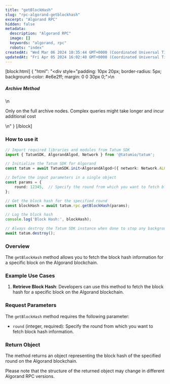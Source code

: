 ```yaml
---
title: "getBlockHash"
slug: "rpc-algorand-getblockhash"
excerpt: "Algorand RPC"
hidden: false
metadata: 
  description: "Algorand RPC"
  image: []
  keywords: "algorand, rpc"
  robots: "index"
createdAt: "Wed Mar 06 2024 10:35:44 GMT+0000 (Coordinated Universal Time)"
updatedAt: "Fri Apr 05 2024 16:02:40 GMT+0000 (Coordinated Universal Time)"
---
```

[block:html]
{
  "html": "<div style=\"padding: 10px 20px; border-radius: 5px; background-color: #e6e2ff; margin: 0 0 30px 0;\">\n  <h5>Archive Method</h5>\n  <p>Only on the full archive nodes. Complex queries might take longer and incur additional cost</p>\n</div>"
}
[/block]


### How to use it

```typescript
// Import required libraries and modules from Tatum SDK
import { TatumSDK, AlgorandAlgod, Network } from '@tatumio/tatum';

// Initialize the Tatum SDK for Algorand
const tatum = await TatumSDK.init<AlgorandAlgod>({ network: Network.ALGORAND_ALGOD });

// Define the input parameters in a single object
const params = {
    round: 12345,  // Specify the round from which you want to fetch block hash information (integer).
};

// Get the block hash for the specified round
const blockHash = await tatum.rpc.getBlockHash(params);

// Log the block hash
console.log('Block Hash:', blockHash);

// Always destroy the Tatum SDK instance when done to stop any background processes
await tatum.destroy();
```

### Overview

The `getBlockHash` method allows you to fetch the block hash information for a specific block on the Algorand blockchain.

### Example Use Cases

1. **Retrieve Block Hash**: Developers can use this method to fetch the block hash for a specific block on the Algorand blockchain.

### Request Parameters

The `getBlockHash` method requires the following parameter:

- `round` (integer, required): Specify the round from which you want to fetch block hash information.

### Return Object

The method returns an object representing the block hash of the specified round on the Algorand blockchain.

Please note that the structure of the returned object may change in different Algorand RPC versions.

